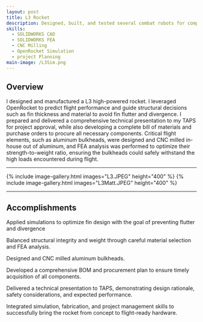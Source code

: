 ```yaml
---
layout: post
title: L3 Rocket
description: Designed, built, and tested several combat robots for competitions.  
skills: 
  - SOLIDWORKS CAD
  - SOLIDWORKS FEA
  - CNC Milling
  - OpenRocket Simulation
  - project Planning
main-image: /L3Sim.png
---
```


## Overview
I designed and manufactured a L3 high-powered rocket. I leveraged OpenRocket to predict flight performance and guide structural decisions such as fin thickness and material to avoid fin flutter and divergence. I prepared and delivered a comprehensive technical presentation to my TAPS for project approval, while also developing a complete bill of materials and purchase orders to procure all necessary components. Critical flight elements, such as aluminum bulkheads, were designed and CNC milled in-house out of aluminum, and FEA analysis was performed to optimize their strength-to-weight ratio, ensuring the bulkheads could safely withstand the high loads encountered during flight.

---

{% include image-gallery.html images="L3.JPEG" height="400" %}
{% include image-gallery.html images="L3Matt.JPEG" height="400" %}

---

## Accomplishments
Applied simulations to optimize fin design with the goal of preventing flutter and divergence

Balanced structural integrity and weight through careful material selection and FEA analysis.

Designed and CNC milled aluminum bulkheads.

Developed a comprehensive BOM and procurement plan to ensure timely acquisition of all components.

Delivered a technical presentation to TAPS, demonstrating design rationale, safety considerations, and expected performance.

Integrated simulation, fabrication, and project management skills to successfully bring the rocket from concept to flight-ready hardware.
